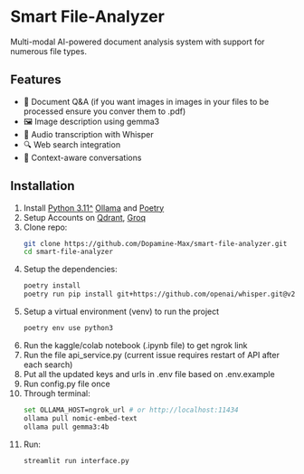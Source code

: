 # Smart File-Analyzer

Multi-modal AI-powered document analysis system with support for numerous file types.

## Features
- 📄 Document Q&A (if you want images in images in your files to be processed ensure you conver them to .pdf)
- 🖼️ Image description using gemma3
- 🎤 Audio transcription with Whisper
- 🔍 Web search integration
- 🧠 Context-aware conversations

## Installation
1. Install [Python 3.11^](https://www.python.org/downloads/) [Ollama](https://ollama.com/download/windows) and [Poetry](https://python-poetry.org/docs/#installing-with-the-official-installer)
2. Setup Accounts on [Qdrant](https://qdrant.tech), [Groq](https://groq.com)    
3. Clone repo:
   ```bash
   git clone https://github.com/Dopamine-Max/smart-file-analyzer.git
   cd smart-file-analyzer
   ```
4. Setup the dependencies:
    ```bash
    poetry install
    poetry run pip install git+https://github.com/openai/whisper.git@v20231117
    ```
5. Setup a virtual environment (venv) to run the project
    ```bash
    poetry env use python3
    ```
5. Run the kaggle/colab notebook (.ipynb file) to get ngrok link
6. Run the file api_service.py (current issue requires restart of API after each search)
7. Put all the updated keys and urls in .env file based on .env.example
8. Run config.py file once
9. Through terminal:
    ```bash
    set OLLAMA_HOST=ngrok_url # or http://localhost:11434
    ollama pull nomic-embed-text
    ollama pull gemma3:4b
    ```
10. Run:
    ```bash
    streamlit run interface.py
    ```
